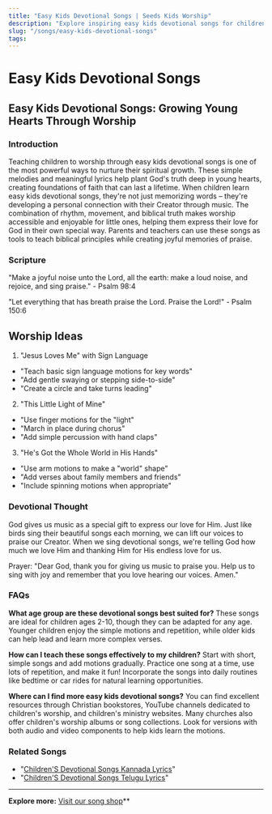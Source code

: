 ```yaml
---
title: "Easy Kids Devotional Songs | Seeds Kids Worship"
description: "Explore inspiring easy kids devotional songs for children's worship and faith development. Biblical music resources for families and ministry."
slug: "/songs/easy-kids-devotional-songs"
tags:
---
```


# Easy Kids Devotional Songs

## Easy Kids Devotional Songs: Growing Young Hearts Through Worship

### Introduction
Teaching children to worship through easy kids devotional songs is one of the most powerful ways to nurture their spiritual growth. These simple melodies and meaningful lyrics help plant God's truth deep in young hearts, creating foundations of faith that can last a lifetime. When children learn easy kids devotional songs, they're not just memorizing words – they're developing a personal connection with their Creator through music. The combination of rhythm, movement, and biblical truth makes worship accessible and enjoyable for little ones, helping them express their love for God in their own special way. Parents and teachers can use these songs as tools to teach biblical principles while creating joyful memories of praise.

### Scripture
"Make a joyful noise unto the Lord, all the earth: make a loud noise, and rejoice, and sing praise." - Psalm 98:4

"Let everything that has breath praise the Lord. Praise the Lord!" - Psalm 150:6

## Worship Ideas
1. "Jesus Loves Me" with Sign Language
- "Teach basic sign language motions for key words"
- "Add gentle swaying or stepping side-to-side"
- "Create a circle and take turns leading"

2. "This Little Light of Mine"
- "Use finger motions for the "light"
- "March in place during chorus"
- "Add simple percussion with hand claps"

3. "He's Got the Whole World in His Hands"
- "Use arm motions to make a "world" shape"
- "Add verses about family members and friends"
- "Include spinning motions when appropriate"

### Devotional Thought
God gives us music as a special gift to express our love for Him. Just like birds sing their beautiful songs each morning, we can lift our voices to praise our Creator. When we sing devotional songs, we're telling God how much we love Him and thanking Him for His endless love for us.

Prayer: "Dear God, thank you for giving us music to praise you. Help us to sing with joy and remember that you love hearing our voices. Amen."

### FAQs
**What age group are these devotional songs best suited for?**
These songs are ideal for children ages 2-10, though they can be adapted for any age. Younger children enjoy the simple motions and repetition, while older kids can help lead and learn more complex verses.

**How can I teach these songs effectively to my children?**
Start with short, simple songs and add motions gradually. Practice one song at a time, use lots of repetition, and make it fun! Incorporate the songs into daily routines like bedtime or car rides for natural learning opportunities.

**Where can I find more easy kids devotional songs?**
You can find excellent resources through Christian bookstores, YouTube channels dedicated to children's worship, and children's ministry websites. Many churches also offer children's worship albums or song collections. Look for versions with both audio and video components to help kids learn the motions.

### Related Songs

- "[Children'S Devotional Songs Kannada Lyrics](/songs/children-s-devotional-songs-kannada-lyrics/)"
- "[Children'S Devotional Songs Telugu Lyrics](/songs/children-s-devotional-songs-telugu-lyrics/)"

---

**Explore more:** [Visit our song shop](https://seedskidsworship.com/shop)**

<!-- Schema Markup -->
<script type="application/ld+json">
{
  "@context": "https://schema.org",
  "@type": "MusicRecording",
  "name": "Easy Kids Devotional Songs",
  "byArtist": {
    "@type": "MusicGroup",
    "name": "Seeds Kids Worship"
  },
  "isFamilyFriendly": true,
  "url": "https://seedskidsworship.com/songs/easy-kids-devotional-songs/"
}
</script>